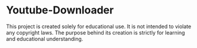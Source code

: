 # Youtube-Downloader
This project is created solely for educational use. It is not intended to violate any copyright laws. The purpose behind its creation is strictly for learning and educational understanding.

